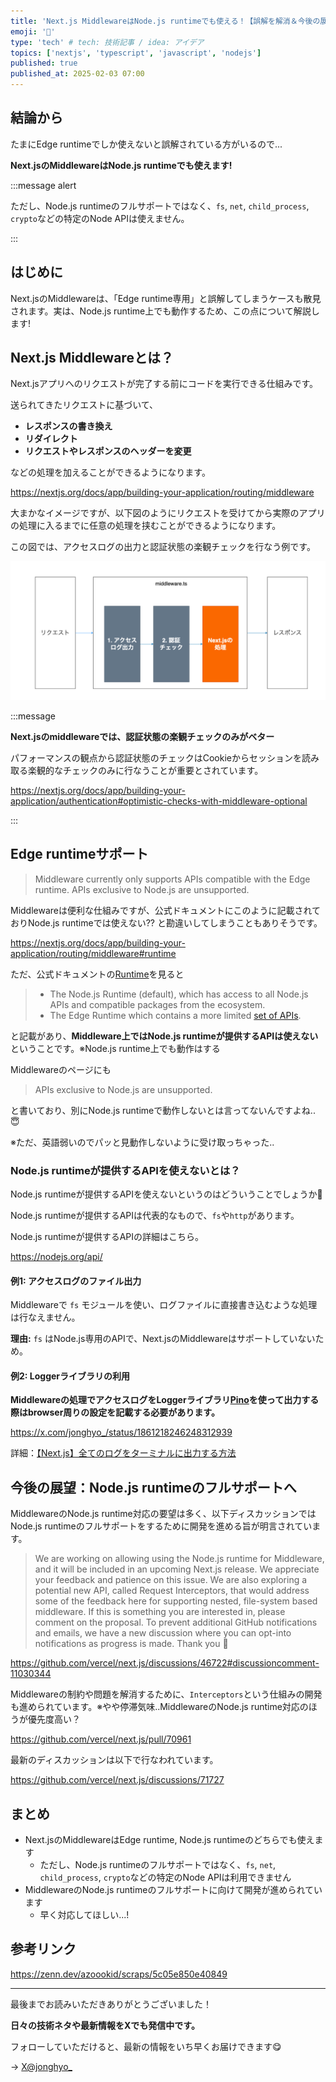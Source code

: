 ```yaml
---
title: 'Next.js MiddlewareはNode.js runtimeでも使える！【誤解を解消＆今後の展望】'
emoji: '🙆'
type: 'tech' # tech: 技術記事 / idea: アイデア
topics: ['nextjs', 'typescript', 'javascript', 'nodejs']
published: true
published_at: 2025-02-03 07:00
---
```


## 結論から

たまにEdge runtimeでしか使えないと誤解されている方がいるので...

**Next.jsのMiddlewareはNode.js runtimeでも使えます!**

:::message alert

ただし、Node.js runtimeのフルサポートではなく、`fs`, `net`, `child_process`, `crypto`などの特定のNode APIは使えません。

:::

## はじめに

Next.jsのMiddlewareは、「Edge runtime専用」と誤解してしまうケースも散見されます。実は、Node.js runtime上でも動作するため、この点について解説します!

## Next.js Middlewareとは？

Next.jsアプリへのリクエストが完了する前にコードを実行できる仕組みです。

送られてきたリクエストに基づいて、

- **レスポンスの書き換え**
- **リダイレクト**
- **リクエストやレスポンスのヘッダーを変更**

などの処理を加えることができるようになります。

https://nextjs.org/docs/app/building-your-application/routing/middleware

大まかなイメージですが、以下図のようにリクエストを受けてから実際のアプリの処理に入るまでに任意の処理を挟むことができるようになります。

この図では、アクセスログの出力と認証状態の楽観チェックを行なう例です。

![Middleware overview](/images/nextjs-middleware/middleware-overview.png)

:::message

**Next.jsのmiddlewareでは、認証状態の楽観チェックのみがベター**

パフォーマンスの観点から認証状態のチェックはCookieからセッションを読み取る楽観的なチェックのみに行なうことが重要とされています。

https://nextjs.org/docs/app/building-your-application/authentication#optimistic-checks-with-middleware-optional

:::

## Edge runtimeサポート

> Middleware currently only supports APIs compatible with the Edge runtime. APIs exclusive to Node.js are unsupported.

Middlewareは便利な仕組みですが、公式ドキュメントにこのように記載されておりNode.js runtimeでは使えない?? と勘違いしてしまうこともありそうです。

https://nextjs.org/docs/app/building-your-application/routing/middleware#runtime

ただ、公式ドキュメントの[Runtime](https://nextjs.org/docs/app/building-your-application/rendering/edge-and-nodejs-runtimes)を見ると

> - The Node.js Runtime (default), which has access to all Node.js APIs and compatible packages from the ecosystem.
> - The Edge Runtime which contains a more limited [set of APIs](https://nextjs.org/docs/app/api-reference/edge).

と記載があり、**Middleware上ではNode.js runtimeが提供するAPIは使えない**ということです。※Node.js runtime上でも動作はする

Middlewareのページにも

> APIs exclusive to Node.js are unsupported.

と書いており、別にNode.js runtimeで動作しないとは言ってないんですよね.. 😇

※ただ、英語弱いのでパッと見動作しないように受け取っちゃった..

### Node.js runtimeが提供するAPIを使えないとは？

Node.js runtimeが提供するAPIを使えないというのはどういうことでしょうか🤔

Node.js runtimeが提供するAPIは代表的なもので、`fs`や`http`があります。

Node.js runtimeが提供するAPIの詳細はこちら。

https://nodejs.org/api/

#### 例1: アクセスログのファイル出力

Middlewareで `fs` モジュールを使い、ログファイルに直接書き込むような処理は行なえません。

**理由:** `fs` はNode.js専用のAPIで、Next.jsのMiddlewareはサポートしていないため。

#### 例2: Loggerライブラリの利用

**Middlewareの処理でアクセスログをLoggerライブラリ[Pino](https://github.com/pinojs/pino)を使って出力する際はbrowser周りの設定を記載する必要があります。**

https://x.com/jonghyo_/status/1861218246248312939

詳細：[【Next.js】全てのログをターミナルに出力する方法](https://qiita.com/P-man_Brown/items/0f0e0613fd9bb3e8c99c)

## 今後の展望：Node.js runtimeのフルサポートへ

MiddlewareのNode.js runtime対応の要望は多く、以下ディスカッションではNode.js runtimeのフルサポートをするために開発を進める旨が明言されています。

> We are working on allowing using the Node.js runtime for Middleware, and it will be included in an upcoming Next.js release. We appreciate your feedback and patience on this issue. We are also exploring a potential new API, called Request Interceptors, that would address some of the feedback here for supporting nested, file-system based middleware. If this is something you are interested in, please comment on the proposal. To prevent additional GitHub notifications and emails, we have a new discussion where you can opt-into notifications as progress is made. Thank you 🙏

https://github.com/vercel/next.js/discussions/46722#discussioncomment-11030344

Middlewareの制約や問題を解消するために、`Interceptors`という仕組みの開発も進められています。※やや停滞気味..MiddlewareのNode.js runtime対応のほうが優先度高い？

https://github.com/vercel/next.js/pull/70961

最新のディスカッションは以下で行なわれています。

https://github.com/vercel/next.js/discussions/71727

## まとめ

- Next.jsのMiddlewareはEdge runtime, Node.js runtimeのどちらでも使えます
  - ただし、Node.js runtimeのフルサポートではなく、`fs`, `net`, `child_process`, `crypto`などの特定のNode APIは利用できません
- MiddlewareのNode.js runtimeのフルサポートに向けて開発が進められています
  - 早く対応してほしい...!

## 参考リンク

https://zenn.dev/azoookid/scraps/5c05e850e40849

---

最後までお読みいただきありがとうございました！  

**日々の技術ネタや最新情報をXでも発信中です。**

フォローしていただけると、最新の情報をいち早くお届けできます😋

→ [X@jonghyo\_](https://x.com/jonghyo_)
